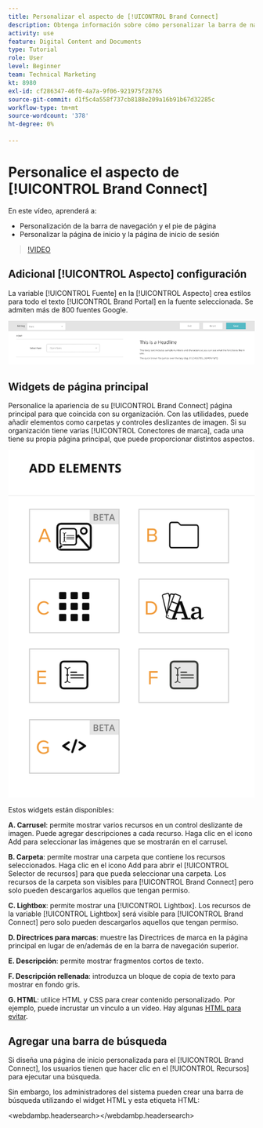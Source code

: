 ```yaml
---
title: Personalizar el aspecto de [!UICONTROL Brand Connect]
description: Obtenga información sobre cómo personalizar la barra de navegación y el pie de página, así como la página de inicio y la página de inicio de sesión en [!UICONTROL Brand Connect] para [!UICONTROL DAM de Workfront].
activity: use
feature: Digital Content and Documents
type: Tutorial
role: User
level: Beginner
team: Technical Marketing
kt: 8980
exl-id: cf286347-46f0-4a7a-9f06-921975f28765
source-git-commit: d1f5c4a558f737cb8188e209a16b91b67d32285c
workflow-type: tm+mt
source-wordcount: '378'
ht-degree: 0%

---
```


# Personalice el aspecto de [!UICONTROL Brand Connect]

En este vídeo, aprenderá a:

* Personalización de la barra de navegación y el pie de página
* Personalizar la página de inicio y la página de inicio de sesión

>[!VIDEO](https://video.tv.adobe.com/v/335242/?quality=12)

## Adicional [!UICONTROL Aspecto] configuración

La variable [!UICONTROL Fuente] en la [!UICONTROL Aspecto] crea estilos para todo el texto [!UICONTROL Brand Portal] en la fuente seleccionada. Se admiten más de 800 fuentes Google.

![La variable [!UICONTROL Fuente] en la [!UICONTROL Aspecto] estilo de menú para [!UICONTROL Brand Portal]](assets/02-brand-connect-appearance-font.png)

## Widgets de página principal

Personalice la apariencia de su [!UICONTROL Brand Connect] página principal para que coincida con su organización. Con las utilidades, puede añadir elementos como carpetas y controles deslizantes de imagen. Si su organización tiene varias [!UICONTROL Conectores de marca], cada una tiene su propia página principal, que puede proporcionar distintos aspectos.

![Captura de pantalla de las utilidades disponibles para su [!UICONTROL Brand Connect] homepage](assets/03-brand-connect-home-page-widgets.png)

Estos widgets están disponibles:

**A. Carrusel**: permite mostrar varios recursos en un control deslizante de imagen. Puede agregar descripciones a cada recurso. Haga clic en el icono Add para seleccionar las imágenes que se mostrarán en el carrusel.

**B. Carpeta**: permite mostrar una carpeta que contiene los recursos seleccionados. Haga clic en el icono Add para abrir el [!UICONTROL Selector de recursos] para que pueda seleccionar una carpeta. Los recursos de la carpeta son visibles para [!UICONTROL Brand Connect] pero solo pueden descargarlos aquellos que tengan permiso.

**C. Lightbox**: permite mostrar una [!UICONTROL Lightbox]. Los recursos de la variable [!UICONTROL Lightbox] será visible para [!UICONTROL Brand Connect] pero solo pueden descargarlos aquellos que tengan permiso.

**D. Directrices para marcas**: muestre las Directrices de marca en la página principal en lugar de en/además de en la barra de navegación superior.

**E. Descripción**: permite mostrar fragmentos cortos de texto.

**F. Descripción rellenada**: introduzca un bloque de copia de texto para mostrar en fondo gris.

**G. HTML**: utilice HTML y CSS para crear contenido personalizado. Por ejemplo, puede incrustar un vínculo a un vídeo. Hay algunas [HTML para evitar](https://www.damsuccess.com/hc/en-us/articles/206170043-Brand-Connect-Admin-Guide#html).

## Agregar una barra de búsqueda

Si diseña una página de inicio personalizada para el [!UICONTROL Brand Connect], los usuarios tienen que hacer clic en el [!UICONTROL Recursos] para ejecutar una búsqueda.

Sin embargo, los administradores del sistema pueden crear una barra de búsqueda utilizando el widget HTML y esta etiqueta HTML:

&lt;webdambp.headersearch>&lt;/webdambp.headersearch>
